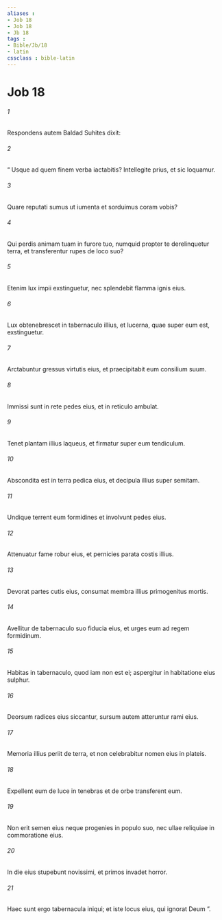 ```yaml
---
aliases : 
- Job 18
- Job 18
- Jb 18
tags : 
- Bible/Jb/18
- latin
cssclass : bible-latin
---
```


# Job 18

###### 1
Respondens autem Baldad Suhites dixit:
###### 2
“ Usque ad quem finem verba iactabitis? Intellegite prius, et sic loquamur.
###### 3
Quare reputati sumus ut iumenta et sorduimus coram vobis?
###### 4
Qui perdis animam tuam in furore tuo, numquid propter te derelinquetur terra, et transferentur rupes de loco suo?
###### 5
Etenim lux impii exstinguetur, nec splendebit flamma ignis eius.
###### 6
Lux obtenebrescet in tabernaculo illius, et lucerna, quae super eum est, exstinguetur.
###### 7
Arctabuntur gressus virtutis eius, et praecipitabit eum consilium suum.
###### 8
Immissi sunt in rete pedes eius, et in reticulo ambulat.
###### 9
Tenet plantam illius laqueus, et firmatur super eum tendiculum.
###### 10
Abscondita est in terra pedica eius, et decipula illius super semitam.
###### 11
Undique terrent eum formidines et involvunt pedes eius.
###### 12
Attenuatur fame robur eius, et pernicies parata costis illius.
###### 13
Devorat partes cutis eius, consumat membra illius primogenitus mortis.
###### 14
Avellitur de tabernaculo suo fiducia eius, et urges eum ad regem formidinum.
###### 15
Habitas in tabernaculo, quod iam non est ei; aspergitur in habitatione eius sulphur.
###### 16
Deorsum radices eius siccantur, sursum autem atteruntur rami eius.
###### 17
Memoria illius periit de terra, et non celebrabitur nomen eius in plateis.
###### 18
Expellent eum de luce in tenebras et de orbe transferent eum.
###### 19
Non erit semen eius neque progenies in populo suo, nec ullae reliquiae in commoratione eius.
###### 20
In die eius stupebunt novissimi, et primos invadet horror.
###### 21
Haec sunt ergo tabernacula iniqui; et iste locus eius, qui ignorat Deum ”.
